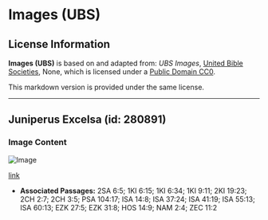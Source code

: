 # Images (UBS)

## License Information

**Images (UBS)** is based on and adapted from: _UBS Images_, [United Bible Societies](https://unitedbiblesocieties.org/), None, which is licensed under a [Public Domain CC0](https://creativecommons.org/public-domain/cc0/).

This markdown version is provided under the same license.



--------------------------------

## Juniperus Excelsa (id: 280891)

### Image Content

![Image](https://cdn.aquifer.bible/aquifer-content/resources/Media/WEB-0562_juniperus_excelsa.jpg)

[link](https://cdn.aquifer.bible/aquifer-content/resources/Media/WEB-0562_juniperus_excelsa.jpg)

* **Associated Passages:** 2SA 6:5; 1KI 6:15; 1KI 6:34; 1KI 9:11; 2KI 19:23; 2CH 2:7; 2CH 3:5; PSA 104:17; ISA 14:8; ISA 37:24; ISA 41:19; ISA 55:13; ISA 60:13; EZK 27:5; EZK 31:8; HOS 14:9; NAM 2:4; ZEC 11:2

